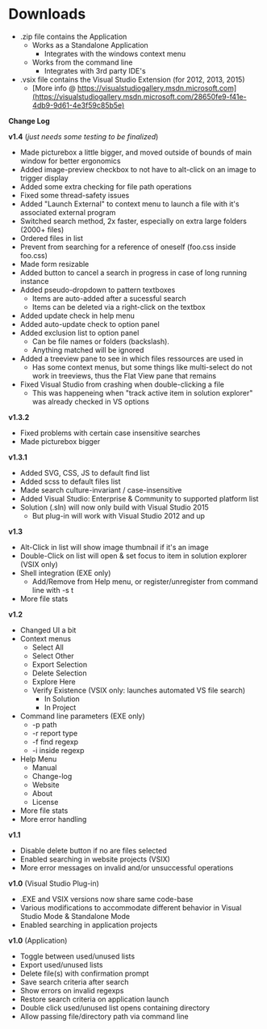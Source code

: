 # Downloads


* .zip file contains the Application
    * Works as a Standalone Application
        * Integrates with the windows context menu
    * Works from the command line
        * Integrates with 3rd party IDE's
* .vsix file contains the Visual Studio Extension (for 2012, 2013, 2015)
    * [More info @ https://visualstudiogallery.msdn.microsoft.com](https://visualstudiogallery.msdn.microsoft.com/28650fe9-f41e-4db9-9d61-4e3f59c85b5e)


__Change Log__

__v1.4__ (*just needs some testing to be finalized*)

  * Made picturebox a little bigger, and moved outside of bounds of main window for better ergonomics
  * Added image-preview checkbox to not have to alt-click on an image to trigger display
  * Added some extra checking for file path operations
  * Fixed some thread-safety issues
  * Added "Launch External" to context menu to launch a file with it's associated external program
  * Switched search method, 2x faster, especially on extra large folders (2000+ files)
  * Ordered files in list
  * Prevent from searching for a reference of oneself (foo.css inside foo.css)
  * Made form resizable
  * Added button to cancel a search in progress in case of long running instance
  * Added pseudo-dropdown to pattern textboxes
	* Items are auto-added after a sucessful search
	* Items can be deleted via a right-click on the textbox
  * Added update check in help menu
  * Added auto-update check to option panel
  * Added exclusion list to option panel
    * Can be file names or folders (backslash).
	* Anything matched will be ignored
  * Added a treeview pane to see in which files ressources are used in
    * Has some context menus, but some things like multi-select do not work in treeviews, thus the Flat View pane that remains
  * Fixed Visual Studio from crashing when double-clicking a file
    * This was happeneing when "track active item in solution explorer" was already checked in VS options

__v1.3.2__

  * Fixed problems with certain case insensitive searches
  * Made picturebox bigger


__v1.3.1__

* Added SVG, CSS, JS to default find list
* Added scss to default files list
* Made search culture-invariant / case-insensitive
* Added Visual Studio: Enterprise & Community to supported platform list
* Solution (.sln) will now only build with Visual Studio 2015
    * But plug-in will work with Visual Studio 2012 and up


__v1.3__

* Alt-Click in list will show image thumbnail if it's an image
* Double-Click on list will open & set focus to item in solution explorer (VSIX only)
* Shell integration (EXE only)
    * Add/Remove from Help menu, or register/unregister from command line with -s t
* More file stats


__v1.2__

* Changed UI a bit
* Context menus
    * Select All
    * Select Other
    * Export Selection
    * Delete Selection
    * Explore Here
    * Verify Existence (VSIX only: launches automated VS file search)
        * In Solution
        * In Project
* Command line parameters (EXE only)
    * -p path
    * -r report type
    * -f find regexp
    * -i inside regexp
* Help Menu
    * Manual
    * Change-log
    * Website
    * About
    * License
* More file stats
* More error handling


__v1.1__

* Disable delete button if no are files selected
* Enabled searching in website projects (VSIX)
* More error messages on invalid and/or unsuccessful operations


__v1.0__ (Visual Studio Plug-in)

* .EXE and VSIX versions now share same code-base
* Various modifications to accommodate different behavior in Visual Studio Mode & Standalone Mode
* Enabled searching in application projects


__v1.0__ (Application)

* Toggle between used/unused lists
* Export used/unused lists
* Delete file(s) with confirmation prompt
* Save search criteria after search
* Show errors on invalid regexps
* Restore search criteria on application launch
* Double click used/unused list opens containing directory
* Allow passing file/directory path via command line